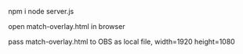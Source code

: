 npm i
node server.js

open match-overlay.html in browser

pass match-overlay.html to OBS as local file, width=1920 height=1080

